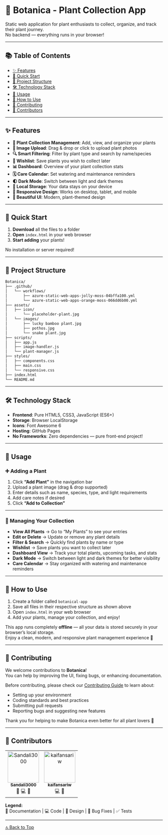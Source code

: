 # 🌿 Botanica - Plant Collection App

Static web application for plant enthusiasts to collect, organize, and track their plant journey.  
No backend — everything runs in your browser!

---

## 📚 Table of Contents

- [✨ Features](#-features)
- [🚀 Quick Start](#-quick-start)
- [📁 Project Structure](#-project-structure)
- [🛠️ Technology Stack](#️-technology-stack)
- [🌟 Usage](#-usage)
- [🎯 How to Use](#-how-to-use)
- [🤝 Contributing](#-contributing)
- [👥 Contributors](#-contributors)

---

## ✨ Features

- **🌱 Plant Collection Management**: Add, view, and organize your plants  
- **📸 Image Upload**: Drag & drop or click to upload plant photos  
- **🔍 Smart Filtering**: Filter by plant type and search by name/species  
- **💚 Wishlist**: Save plants you wish to collect later  
- **📊 Dashboard**: Overview of your plant collection stats  
- **🗓️ Care Calendar**: Set watering and maintenance reminders  
- **🌓 Dark Mode**: Switch between light and dark themes  
- **💾 Local Storage**: Your data stays on your device  
- **📱 Responsive Design**: Works on desktop, tablet, and mobile  
- **🎨 Beautiful UI**: Modern, plant-themed design  

---

## 🚀 Quick Start

1. **Download** all the files to a folder  
2. **Open** `index.html` in your web browser  
3. **Start adding** your plants!  

No installation or server required!

---

## 📁 Project Structure
```bash
Botanica/
├── .github/
│   └── workflows/
│       ├── azure-static-web-apps-jolly-moss-04bffa100.yml
│       └── azure-static-web-apps-orange-moss-066dd6b00.yml
├── assets/
│   ├── icon/
│       └── placeholder-plant.jpg
│   └── images/
│       ├── lucky bamboo plant.jpg
│       ├── pothos.jpg
│       └── snake plant.jpg
├── scripts/
│   ├── app.js
│   ├── image-handler.js
│   └── plant-manager.js
├── styles/
│   ├── components.css
│   ├── main.css
│   └── responsive.css
├── index.html
└── README.md
```
---

## 🛠️ Technology Stack

- **Frontend**: Pure HTML5, CSS3, JavaScript (ES6+)
- **Storage**: Browser LocalStorage
- **Icons**: Font Awesome 6
- **Hosting**: GitHub Pages
- **No Frameworks**: Zero dependencies — pure front-end project!

---

## 🌟 Usage

### ➕ Adding a Plant
1. Click **“Add Plant”** in the navigation bar  
2. Upload a plant image (drag & drop supported)  
3. Enter details such as name, species, type, and light requirements  
4. Add care notes if desired  
5. Click **“Add to Collection”**

---

### 🧭 Managing Your Collection
- **View All Plants** → Go to “My Plants” to see your entries  
- **Edit or Delete** → Update or remove any plant details  
- **Filter & Search** → Quickly find plants by name or type  
- **Wishlist** → Save plants you want to collect later  
- **Dashboard View** → Track your total plants, upcoming tasks, and stats  
- **Dark Mode** → Switch between light and dark themes for better visibility  
- **Care Calendar** → Stay organized with watering and maintenance reminders  

---

## 🎯 How to Use

1. Create a folder called `botanical-app`  
2. Save all files in their respective structure as shown above  
3. Open `index.html` in your web browser  
4. Add your plants, manage your collection, and enjoy!  

This app runs completely **offline** — all your data is stored securely in your browser’s local storage.  
Enjoy a clean, modern, and responsive plant management experience 🌱  

---

## 🤝 Contributing

We welcome contributions to **Botanica**!  
You can help by improving the UI, fixing bugs, or enhancing documentation.

Before contributing, please check our [Contributing Guide](CONTRIBUTING.md) to learn about:
- Setting up your environment  
- Coding standards and best practices  
- Submitting pull requests  
- Reporting bugs and suggesting new features  

Thank you for helping to make Botanica even better for all plant lovers 💚  

---

## 👥 Contributors

<table>
  <tr>
    <td align="center"><a href="https://github.com/Sandali3000"><img src="https://github.com/Sandali3000.png?size=100" width="100px;" alt="Sandali3000"/><br /><sub><b>Sandali3000</b></sub></a><br />📖 💻 🎨</td>
    <td align="center"><a href="https://github.com/kaifansariw"><img src="https://github.com/kaifansariw.png?size=100" width="100px;" alt="kaifansariw"/><br /><sub><b>kaifansariw</b></sub></a><br />💻 🐛</td>
  </tr>
</table>

**Legend:**  
📖 Documentation | 💻 Code | 🎨 Design | 🐛 Bug Fixes | ✅ Tests  

---

[🔝 Back to Top](#-botanica----plant-collection-app)
